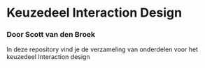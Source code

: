 # Keuzedeel Interaction Design
### Door Scott van den Broek

In deze repository vind je de verzameling van onderdelen voor het keuzedeel Interaction design


